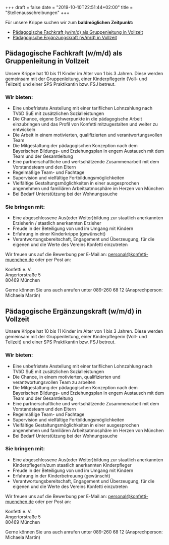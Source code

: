 +++
draft = false
date = "2019-10-10T22:51:44+02:00"
title = "Stellenausschreibungen"
+++

Für unsere Krippe suchen wir zum **baldmöglichen Zeitpunkt:**

- [Pädagogische Fachkraft (w/m/d) als Gruppenleitung in Vollzeit](#Gruppenleitung)
- [Pädagogische Ergänzungskraft (w/m/d) in Vollzeit](#Ergaenzungskraft)

## <a name="Gruppenleitung"></a>Pädagogische Fachkraft (w/m/d) als Gruppenleitung in Vollzeit ##

Unsere Krippe hat 10 bis 11 Kinder im Alter von 1 bis 3 Jahren. Diese werden gemeinsam mit der
Gruppenleitung, einer Kinderpflegerin (Voll- und Teilzeit) und einer SPS Praktikantin bzw. FSJ betreut.

### Wir bieten:
- Eine unbefristete Anstellung mit einer tariflichen Lohnzahlung nach TVöD SuE mit zusätzlichen Sozialleistungen
- Die Chance, eigene Schwerpunkte in die pädagogische Arbeit einzubringen und das Profil von Konfetti mitzugestalten und weiter zu entwickeln
- Die Arbeit in einem motivierten, qualifizierten und verantwortungsvollen Team
- Die Mitgestaltung der pädagogischen Konzeption nach dem Bayerischen Bildungs- und Erziehungsplan in engem Austausch mit dem Team und der Gesamtleitung
- Eine partnerschaftliche und wertschätzende Zusammenarbeit mit dem Vorstandsteam und den Eltern
- Regelmäßige Team- und Fachtage
- Supervision und vielfältige Fortbildungsmöglichkeiten
- Vielfältige Gestaltungsmöglichkeiten in einer ausgesprochen angenehmen und familiären Arbeitsatmosphäre im Herzen von München
- Bei Bedarf Unterstützung bei der Wohnungssuche

### Sie bringen mit:
- Eine abgeschlossene Aus(oder Weiter)bildung zur staatlich anerkannten Erzieherin / staatlich anerkannten Erzieher
- Freude in der Beteiligung von und im Umgang mit Kindern
- Erfahrung in einer Kinderkrippe (gewünscht)
- Verantwortungsbereitschaft, Engagement und Überzeugung, für die eigenen und die Werte des Vereins Konfetti einzutreten

Wir freuen uns auf die Bewerbung per E-Mail an: [personal@konfetti-muenchen.de](mailto:personal@konfetti-muenchen.de)
oder per Post an:

Konfetti e. V.<br/>
Angertorstraße 5<br/>
80469 München<br/>

Gerne können Sie uns auch anrufen unter 089-260 68 12 (Ansprechperson: Michaela Martin)


## <a name="Ergaenzungskraft"></a>Pädagogische Ergänzungskraft (w/m/d) in Vollzeit ##

Unsere Krippe hat 10 bis 11 Kinder im Alter von 1 bis 3 Jahren. Diese werden gemeinsam mit der
Gruppenleitung, einer Kinderpflegerin (Voll- und Teilzeit) und einer SPS Praktikantin bzw. FSJ betreut.

### Wir bieten:
- Eine unbefristete Anstellung mit einer tariflichen Lohnzahlung nach TVöD SuE mit zusätzlichen Sozialleistungen
- Die Chance, in einem motivierten, qualifizierten und verantwortungsvollen Team zu arbeiten
- Die Mitgestaltung der pädagogischen Konzeption nach dem Bayerischen Bildungs- und Erziehungsplan in engem Austausch mit dem Team und der Gesamtleitung
- Eine partnerschaftliche und wertschätzende Zusammenarbeit mit dem Vorstandsteam und den Eltern
- Regelmäßige Team- und Fachtage
- Supervision und vielfältige Fortbildungsmöglichkeiten
- Vielfältige Gestaltungsmöglichkeiten in einer ausgesprochen angenehmen und familiären Arbeitsatmosphäre im Herzen von München
- Bei Bedarf Unterstützung bei der Wohnungssuche

### Sie bringen mit:
- Eine abgeschlossene Aus(oder Weiter)bildung zur staatlich anerkannten Kinderpflegerin/zum staatlich anerkannten Kinderpfleger
- Freude in der Beteiligung von und im Umgang mit Kindern
- Erfahrung in der Kinderbetreuung (gewünscht)
- Verantwortungsbereitschaft, Engagement und Überzeugung, für die eigenen und die Werte des Vereins Konfetti einzutreten

Wir freuen uns auf die Bewerbung per E-Mail an: [personal@konfetti-muenchen.de](mailto:personal@konfetti-muenchen.de)
oder per Post an:

Konfetti e. V.<br/>
Angertorstraße 5<br/>
80469 München<br/>

Gerne können Sie uns auch anrufen unter 089-260 68 12 (Ansprechperson: Michaela Martin)

